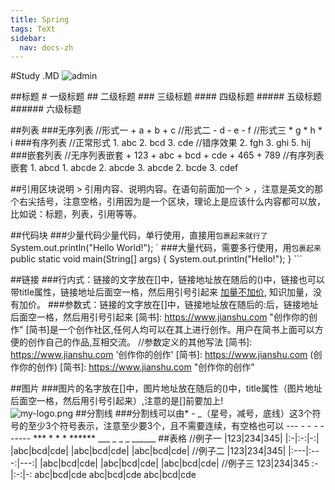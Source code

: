 ```yaml
---
title: Spring
tags: TeXt
sidebar: 
  nav: docs-zh
---
```

#Study .MD 
![admin](https://jialiangbujiaj1a.github.io/imgs/admin.jpg)

##标题
    # 一级标题
    ## 二级标题
    ### 三级标题
    #### 四级标题
    ##### 五级标题
    ###### 六级标题
    
##列表
###无序列表
    //形式一
    + a
    + b
    + c
    //形式二
    - d
    - e
    - f
    //形式三
    * g
    * h
    * i
###有序列表
    //正常形式
    1. abc
    2. bcd
    3. cde
    //错序效果
    2. fgh
    3. ghi
    5. hij
###嵌套列表
    //无序列表嵌套
    + 123
        + abc
        + bcd
        + cde
    + 465
    + 789
    //有序列表嵌套
    1. abcd
        1. abcde
        2. abcde
        3. abcde
    2. bcde
    3. cdef

##引用区块说明
    > 引用内容、说明内容。在语句前面加一个 > ，注意是英文的那个右尖括号，注意空格，引用因为是一个区块，理论上是应该什么内容都可以放，比如说：标题，列表，引用等等。

##代码块
###少量代码少量代码，单行使用，直接用`包裹起来就行了
` System.out.println("Hello World!"); `
###大量代码，需要多行使用，用```包裹起来
    ```
    public static void main(String[] args) {
        System.out.println("Hello!");
    }
    ```

##链接
###行内式：链接的文字放在[]中，链接地址放在随后的()中，链接也可以带title属性，链接地址后面空一格，然后用引号引起来
    [加量不加价](https://jialiangbujiaj1a.github.io "欢迎您来到加量不加价！"),
    知识加量，没有加价。
###参数式：链接的文字放在[]中，链接地址放在随后的:后，链接地址后面空一格，然后用引号引起来
    [简书]: https://www.jianshu.com "创作你的创作"
    [简书]是一个创作社区,任何人均可以在其上进行创作。用户在简书上面可以方便的创作自己的作品,互相交流。
    //参数定义的其他写法
    [简书]: https://www.jianshu.com '创作你的创作'
    [简书]: https://www.jianshu.com (创作你的创作)
    [简书]: <https://www.jianshu.com> "创作你的创作"
    
##图片
###图片的名字放在[]中，图片地址放在随后的()中，title属性（图片地址后面空一格，然后用引号引起来）,注意的是[]前要加上!    
    ![my-logo.png](https://upload-images.jianshu.io/upload_images/13623636-6d878e3d3ef63825.png?imageMogr2/auto-orient/strip%7CimageView2/2/w/1240 "my-logo")
##分割线
###分割线可以由* - _（星号，减号，底线）这3个符号的至少3个符号表示，注意至少要3个，且不需要连续，有空格也可以
    ---
    - - -
    ------
    ***
    * * *
    ******
    ___
    _ _ _
    ______
##表格
    //例子一
    |123|234|345|
    |:-|:-:|-:|
    |abc|bcd|cde|
    |abc|bcd|cde|
    |abc|bcd|cde|
    //例子二
    |123|234|345|
    |:---|:---:|---:|
    |abc|bcd|cde|
    |abc|bcd|cde|
    |abc|bcd|cde|
    //例子三
    123|234|345
    :-|:-:|-:
    abc|bcd|cde
    abc|bcd|cde
    abc|bcd|cde